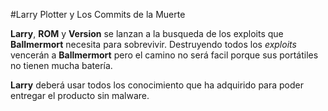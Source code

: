 #Larry Plotter y Los Commits de la Muerte

**Larry**, **ROM** y **Version** se lanzan a la busqueda de los exploits que **Ballmermort** necesita para sobrevivir.
Destruyendo todos los *exploits* vencerán a **Ballmermort** pero el camino no será facil porque sus portátiles no tienen mucha batería.

**Larry** deberá usar todos los conocimiento que ha adquirido para poder entregar el producto sin malware.
